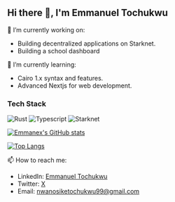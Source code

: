 ## Hi there 👋, I'm Emmanuel Tochukwu

🔭 I’m currently working on:
- Building decentralized applications on Starknet.
- Building a school dashboard

🌱 I’m currently learning:
- Cairo 1.x syntax and features.
- Advanced Nextjs for web development.

### Tech Stack
<img src="https://img.shields.io/badge/Rust-000000?style=for-the-badge&logo=rust&logoColor=white" alt="Rust"/>
<img src="https://img.shields.io/badge/TypeScript-007ACC?style=for-the-badge&logo=typescript&logoColor=white" alt="Typescript"/>
<img src="https://img.shields.io/badge/Starknet-black?style=for-the-badge&logo=starknet&logoColor=white" alt="Starknet"/>

[![Emmanex's GitHub stats](https://github-readme-stats.vercel.app/api?username=Emmanex01&show_icons=true&theme=radical)](https://github.com/anuraghazra/github-readme-stats)

[![Top Langs](https://github-readme-stats.vercel.app/api/top-langs/?username=Emmanex01&layout=compact&theme=radical)](https://github.com/anuraghazra/github-readme-stats)

📫 How to reach me:
- LinkedIn: [Emmanuel Tochukwu](https://www.linkedin.com/in/tochukwu-nwanosike-360326247)
- Twitter: [X](https://x.com/Emmanue56879580?t=GM3wLjFDOp1ZpVmRNX0kjg&s=09)
- Email: nwanosiketochukwu99@gmail.com
<!--
**Emmanex01/Emmanex01** is a ✨ _special_ ✨ repository because its `README.md` (this file) appears on your GitHub profile.

Here are some ideas to get you started:

- 🔭 I’m currently working on ...
- 🌱 I’m currently learning ...
- 👯 I’m looking to collaborate on ...
- 🤔 I’m looking for help with ...
- 💬 Ask me about ...
- 📫 How to reach me: ...
- 😄 Pronouns: ...
- ⚡ Fun fact: ...
-->
